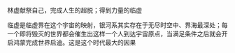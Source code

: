 林虚献祭自己，完成人生的超脱；得到力量的临虚



临虚是临虚界在这个宇宙的映射，银河系其实存在于无尽时空中、界海最深处；每一个即将毁灭的世界都会催生出这样一个人到达宇宙原点，当满足条件之后就会开启鸿蒙完成世界启迪。这是这个时代最大的因果